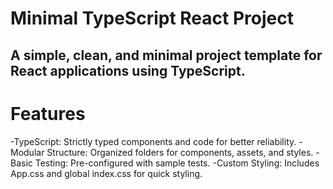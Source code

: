 # **Minimal TypeScript React Project**
## A simple, clean, and minimal project template for React applications using TypeScript.

# **Features**
-TypeScript: Strictly typed components and code for better reliability.
-Modular Structure: Organized folders for components, assets, and styles.
-Basic Testing: Pre-configured with sample tests.
-Custom Styling: Includes App.css and global index.css for quick styling.
